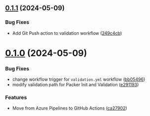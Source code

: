 ## [0.1.1](https://github.com/binary-braids/packer-esxi/compare/v0.1.0...v0.1.1) (2024-05-09)


### Bug Fixes

* Add Git Push action to validation workflow ([249c4cb](https://github.com/binary-braids/packer-esxi/commit/249c4cb5ab71be934ac6dcb3cd5688ae0d46e182))



# [0.1.0](https://github.com/binary-braids/packer-esxi/compare/ca279024cbb4f4efb815159fe45b5979753d2f98...v0.1.0) (2024-05-09)


### Bug Fixes

* change workflow trigger for `validation.yml` workflow ([bb05496](https://github.com/binary-braids/packer-esxi/commit/bb054961dbbb96a6967ac5c58e39867bb99b7b3b))
* modify validation path for Packer Init and Validation ([e291193](https://github.com/binary-braids/packer-esxi/commit/e291193440189c0fb414413766318b59303fd00e))


### Features

* Move from Azure Pipelines to GitHub Actions ([ca27902](https://github.com/binary-braids/packer-esxi/commit/ca279024cbb4f4efb815159fe45b5979753d2f98))



